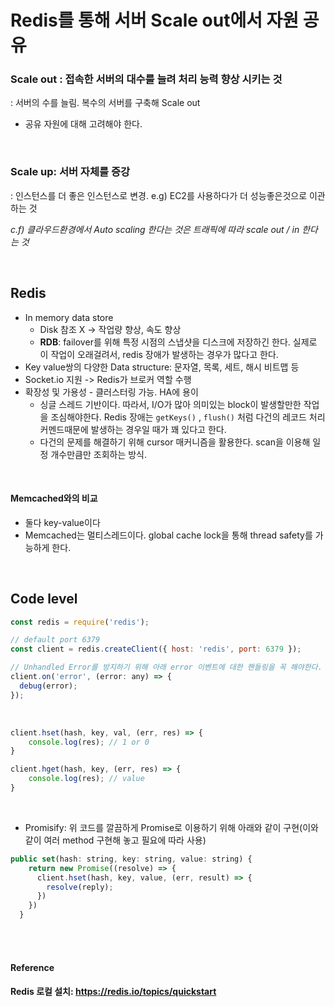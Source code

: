# Redis를 통해 서버 Scale out에서 자원 공유

### Scale out : 접속한 서버의 대수를 늘려 처리 능력 향상 시키는 것

: 서버의 수를 늘림. 복수의 서버를 구축해 Scale out

* 공유 자원에 대해 고려해야 한다.

<br>

### Scale up: 서버 자체를 증강

: 인스턴스를 더 좋은 인스턴스로 변경. e.g) EC2를 사용하다가 더 성능좋은것으로 이관하는 것

*c.f) 클라우드환경에서 Auto scaling 한다는 것은 트래픽에 따라 scale out / in 한다는 것*

<br>

## Redis

- In memory data store
    - Disk 참조 X → 작업량 향상, 속도 향상
    - **RDB**: failover를 위해 특정 시점의 스냅샷을 디스크에 저장하긴 한다. 실제로 이 작업이 오래걸려서, redis 장애가 발생하는 경우가 많다고 한다.
- Key value쌍의 다양한 Data structure: 문자열, 목록, 세트, 해시 비트맵 등
- Socket.io 지원 -> Redis가 브로커 역할 수행
- 확장성 및 가용성 - 클러스터링 가능. HA에 용이
    - 싱글 스레드 기반이다. 따라서, I/O가 많아 의미있는 block이 발생할만한 작업을 조심해야한다. Redis 장애는 `getKeys()` , `flush()` 처럼 다건의 레코드 처리 커멘드때문에 발생하는 경우일 때가 꽤 있다고 한다.
    - 다건의 문제를 해결하기 위해 cursor 매커니즘을 활용한다. scan을 이용해 일정 개수만큼만 조회하는 방식.

<Br>

#### Memcached와의 비교

* 둘다 key-value이다
* Memcached는 멀티스레드이다. global cache lock을 통해 thread safety를 가능하게 한다. 

<br>


## Code level

```javascript
const redis = require('redis');

// default port 6379
const client = redis.createClient({ host: 'redis', port: 6379 });

// Unhandled Error를 방지하기 위해 아래 error 이벤트에 대한 핸들링을 꼭 해야한다.
client.on('error', (error: any) => {
  debug(error);
});
```
<br>

```javascript
client.hset(hash, key, val, (err, res) => {
    console.log(res); // 1 or 0
}

client.hget(hash, key, (err, res) => {
    console.log(res); // value
}
```

<br>

* Promisify: 위 코드를 깔끔하게 Promise로 이용하기 위해 아래와 같이 구현(이와 같이 여러 method 구현해 놓고 필요에 따라 사용)
```javascript
public set(hash: string, key: string, value: string) {
    return new Promise((resolve) => {
      client.hset(hash, key, value, (err, result) => {
        resolve(reply);
      })
    })
  }
```

<br><br>

#### Reference

#### Redis 로컬 설치: https://redis.io/topics/quickstart
